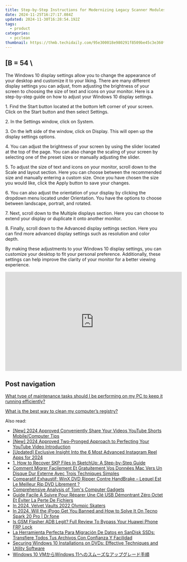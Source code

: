 ```yaml
---
title: Step-by-Step Instructions for Modernizing Legacy Scanner Modules by YL Tech Experts
date: 2024-11-25T16:27:17.084Z
updated: 2024-11-30T16:28:54.192Z
tags:
  - product
categories:
  - pcclean
thumbnail: https://thmb.techidaily.com/95e300018e980291f8509be45c3e360fa38c440741dbce7d87b862e7e88474bb.jpg
---
```


## \[B = 54 \

The Windows 10 display settings allow you to change the appearance of your desktop and customize it to your liking. There are many different display settings you can adjust, from adjusting the brightness of your screen to choosing the size of text and icons on your monitor. Here is a step-by-step guide on how to adjust your Windows 10 display settings. 

1\. Find the Start button located at the bottom left corner of your screen. Click on the Start button and then select Settings.

2\. In the Settings window, click on System.

3\. On the left side of the window, click on Display. This will open up the display settings options. 

4\. You can adjust the brightness of your screen by using the slider located at the top of the page. You can also change the scaling of your screen by selecting one of the preset sizes or manually adjusting the slider.

5\. To adjust the size of text and icons on your monitor, scroll down to the Scale and layout section. Here you can choose between the recommended size and manually entering a custom size. Once you have chosen the size you would like, click the Apply button to save your changes.

6\. You can also adjust the orientation of your display by clicking the dropdown menu located under Orientation. You have the options to choose between landscape, portrait, and rotated.

7\. Next, scroll down to the Multiple displays section. Here you can choose to extend your display or duplicate it onto another monitor.

8\. Finally, scroll down to the Advanced display settings section. Here you can find more advanced display settings such as resolution and color depth. 

By making these adjustments to your Windows 10 display settings, you can customize your desktop to fit your personal preference. Additionally, these settings can help improve the clarity of your monitor for a better viewing experience.

<!-- affiliate ads begin -->
<iframe width="560" height="315" src="https://www.youtube.com/embed/O7ChChlyX2o?si=7pMKdN1NZig1kYek" title="YouTube video player" frameborder="0" allow="accelerometer; autoplay; clipboard-write; encrypted-media; gyroscope; picture-in-picture; web-share" referrerpolicy="strict-origin-when-cross-origin" allowfullscreen></iframe>
<!-- affiliate ads end -->

## Post navigation

[What type of maintenance tasks should I be performing on my PC to keep it running efficiently?](https://tools.techidaily.com/pcclean/products/)

[What is the best way to clean my computer’s registry?](https://tools.techidaily.com/pcclean/products/)

<ins class="adsbygoogle"
     style="display:block"
     data-ad-format="autorelaxed"
     data-ad-client="ca-pub-7571918770474297"
     data-ad-slot="1223367746"></ins>

<ins class="adsbygoogle"
     style="display:block"
     data-ad-client="ca-pub-7571918770474297"
     data-ad-slot="8358498916"
     data-ad-format="auto"
     data-full-width-responsive="true"></ins>

<span class="atpl-alsoreadstyle">Also read:</span>
<div><ul>
<li><a href="https://youtube-web.techidaily.com/024-approved-conveniently-share-your-videos-youtube-shorts-mobilecomputer-tips/"><u>[New] 2024 Approved Conveniently Share Your Videos YouTube Shorts Mobile/Computer Tips</u></a></li>
<li><a href="https://youtube-blog.techidaily.com/024-approved-two-pronged-approach-to-perfecting-your-youtube-video-introduction/"><u>[New] 2024 Approved Two-Pronged Approach to Perfecting Your YouTube Video Introduction</u></a></li>
<li><a href="https://instagram-videos.techidaily.com/updated-exclusive-insight-into-the-6-most-advanced-instagram-reel-apps-for-2024/"><u>[Updated] Exclusive Insight Into the 6 Most Advanced Instagram Reel Apps for 2024</u></a></li>
<li><a href="https://win-exclusive.techidaily.com/1-how-to-recover-skp-files-in-sketchup-a-step-by-step-guide/"><u>1. How to Recover SKP Files in SketchUp: A Step-by-Step Guide</u></a></li>
<li><a href="https://win-exclusive.techidaily.com/comment-migrer-facilement-et-gratuitement-vos-donnees-mac-vers-un-disque-dur-externe-avec-trois-techniques-simples/"><u>Comment Migrer Facilement Et Gratuitement Vos Données Mac Vers Un Disque Dur Externe Avec Trois Techniques Simples</u></a></li>
<li><a href="https://discover-awesome.techidaily.com/comparatif-exhaustif-winx-dvd-ripper-contre-handbrake-lequel-est-le-meilleur-rip-dvd-librement/"><u>Comparatif Exhaustif: WinX DVD Ripper Contre HandBrake – Lequel Est Le Meilleur Rip DVD Librement ?</u></a></li>
<li><a href="https://hardware-tips.techidaily.com/comprehensive-analysis-of-toms-computer-gadgets/"><u>Comprehensive Analysis of Tom's Computer Gadgets</u></a></li>
<li><a href="https://win-exclusive.techidaily.com/guide-facile-a-suivre-pour-reparer-une-cle-usb-demontrant-zero-octet-et-eviter-la-perte-de-fichiers/"><u>Guide Facile À Suivre Pour Réparer Une Clé USB Démontrant Zéro Octet Et Éviter La Perte De Fichiers</u></a></li>
<li><a href="https://some-approaches.techidaily.com/in-2024-velvet-vaults-2022-olympic-skaters/"><u>In 2024, Velvet Vaults 2022 Olympic Skaters</u></a></li>
<li><a href="https://phone-solutions.techidaily.com/in-2024-will-the-ipogo-get-you-banned-and-how-to-solve-it-on-tecno-spark-20-pro-drfone-by-drfone-virtual-android/"><u>In 2024, Will the iPogo Get You Banned and How to Solve It On Tecno Spark 20 Pro | Dr.fone</u></a></li>
<li><a href="https://android-frp.techidaily.com/is-gsm-flasher-adb-legit-full-review-to-bypass-your-huawei-phone-frp-lock-by-drfone-android/"><u>Is GSM Flasher ADB Legit? Full Review To Bypass Your Huawei Phone FRP Lock</u></a></li>
<li><a href="https://win-exclusive.techidaily.com/la-herramienta-perfecta-para-migracion-de-datos-en-sandisk-ssds-transfiere-todos-tus-archivos-con-confianza-y-facilidad/"><u>La Herramienta Perfecta Para Migración De Datos en SanDisk SSDs: Transfiere Todos Tus Archivos Con Confianza Y Facilidad</u></a></li>
<li><a href="https://win-exclusive.techidaily.com/securing-windows-10-installations-on-dvds-effective-techniques-and-utility-software/"><u>Securing Windows 10 Installations on DVDs: Effective Techniques and Utility Software</u></a></li>
<li><a href="https://win-exclusive.techidaily.com/windows-10-vmwindows-11/"><u>Windows 10 VMからWindows 11へのスムーズなアップグレード手順</u></a></li>
</ul></div>


